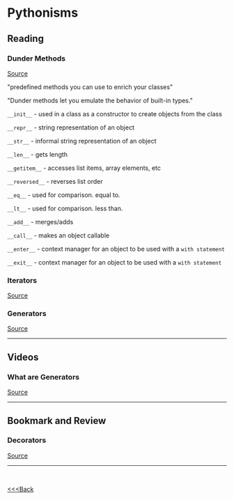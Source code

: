# Pythonisms

## Reading

### Dunder Methods

[Source](https://dbader.org/blog/python-dunder-methods)

"predefined methods you can use to enrich your classes"

"Dunder methods let you emulate the behavior of built-in types."

`__init__` - used in a class as a constructor to create objects from the class

`__repr__` - string representation of an object

`__str__` - informal string representation of an object

`__len__` - gets length

`__getitem__` - accesses list items, array elements, etc

`__reversed__` - reverses list order

`__eq__` - used for comparison. equal to.

`__lt__` - used for comparison. less than.

`__add__` - merges/adds

`__call__` - makes an object callable

`__enter__` - context manager for an object to be used with a `with statement`

`__exit__` - context manager for an object to be used with a `with statement`

### Iterators

[Source](https://dbader.org/blog/python-iterators)

### Generators

[Source](https://dbader.org/blog/python-generators)

---

## Videos

### What are Generators

[Source](https://realpython.com/lessons/what-are-python-generators/)

---

## Bookmark and Review

### Decorators

[Source](https://realpython.com/primer-on-python-decorators/)

---

</br>

[<<<Back](README.md)
